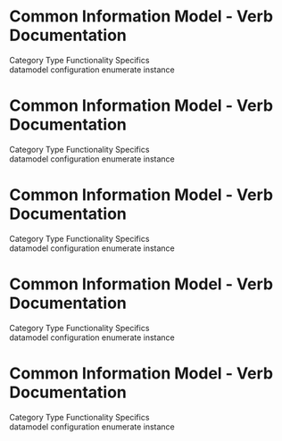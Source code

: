  
# Common Information Model - Verb Documentation
 
Category                  Type                      Functionality             Specifics                
datamodel                 configuration             enumerate                 instance                 
 
# Common Information Model - Verb Documentation
 
Category                  Type                      Functionality             Specifics                
datamodel                 configuration             enumerate                 instance                 
 
# Common Information Model - Verb Documentation
 
Category                  Type                      Functionality             Specifics                
datamodel                 configuration             enumerate                 instance                 
 
# Common Information Model - Verb Documentation
 
Category                  Type                      Functionality             Specifics                
datamodel                 configuration             enumerate                 instance                 
 
# Common Information Model - Verb Documentation
 
Category                  Type                      Functionality             Specifics                
datamodel                 configuration             enumerate                 instance                 
